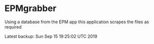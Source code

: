 # EPMgrabber
Using a database from the EPM app this application scrapes the files as required


Latest backup: Sun Sep 15 19:25:02 UTC 2019
